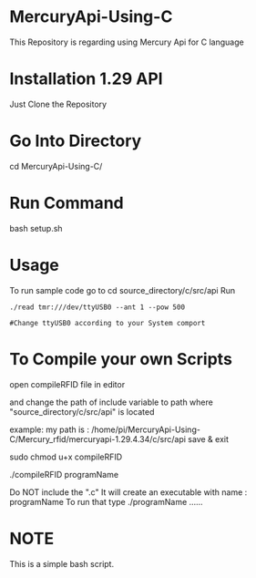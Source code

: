 # MercuryApi-Using-C
This Repository is regarding using Mercury Api for C language

# Installation 1.29 API
Just Clone the Repository 

# Go Into Directory 
cd MercuryApi-Using-C/

# Run Command
bash setup.sh


# Usage
To run sample code go to 
    cd source_directory/c/src/api
    Run
    
    ./read tmr:///dev/ttyUSB0 --ant 1 --pow 500
    
    #Change ttyUSB0 according to your System comport 
    
# To Compile your own Scripts

open compileRFID file in editor

and change the path of include variable to path where "source_directory/c/src/api" is located

example: 
       my path is :
                /home/pi/MercuryApi-Using-C/Mercury_rfid/mercuryapi-1.29.4.34/c/src/api
save & exit

sudo chmod u+x compileRFID

./compileRFID programName

Do NOT include the ".c"
It will create an executable with name : programName
To run that type ./programName ……


# NOTE
This is a simple bash script.
